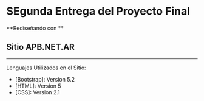 # SEgunda Entrega del Proyecto Final
**Rediseñando con **
## Sitio APB.NET.AR
***
Lenguajes Utilizados en el Sitio:
* [Bootstrap]: Version 5.2 
* [HTML]: Version 5
* [CSS]: Version 2.1